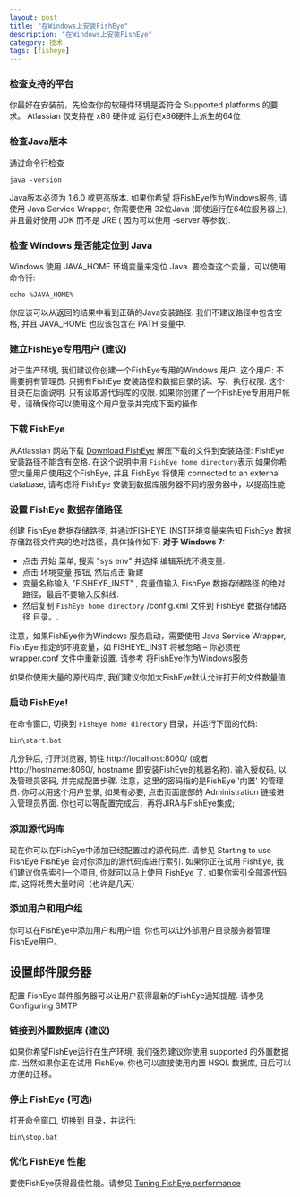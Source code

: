 ```yaml
---
layout: post
title: "在Windows上安装FishEye"
description: "在Windows上安装FishEye"
category: 技术
tags: [fisheye]
---
```


### 检查支持的平台

你最好在安装前，先检查你的软硬件环境是否符合 Supported platforms 的要求。
Atlassian 仅支持在 x86 硬件或 运行在x86硬件上派生的64位

### 检查Java版本

通过命令行检查
```
java -version
```
Java版本必须为 1.6.0 或更高版本. 如果你希望 将FishEye作为Windows服务, 请使用 Java Service Wrapper, 你需要使用 32位Java (即使运行在64位服务器上), 并且最好使用 JDK 而不是 JRE ( 因为可以使用 -server 等参数).
 
### 检查 Windows 是否能定位到 Java 
Windows 使用 JAVA_HOME 环境变量来定位 Java. 要检查这个变量，可以使用命令行:
```
echo %JAVA_HOME%
```

你应该可以从返回的结果中看到正确的Java安装路径. 我们不建议路径中包含空格, 并且 JAVA_HOME 也应该包含在 PATH 变量中.
 
### 建立FishEye专用用户 (建议)
对于生产环境, 我们建议你创建一个FishEye专用的Windows 用户. 这个用户:
不需要拥有管理员.
只拥有FishEye 安装路径和数据目录的读、写、执行权限. 这个目录在后面说明.
只有读取源代码库的权限. 
如果你创建了一个FishEye专用用户帐号，请确保你可以使用这个用户登录并完成下面的操作.

### 下载 FishEye
从Atlassian 网站下载 [Download FishEye](https://www.atlassian.com/software/fisheye/download)
解压下载的文件到安装路径:
FishEye安装路径不能含有空格. 在这个说明中用 `FishEye home directory`表示
如果你希望大量用户使用这个FishEye, 并且 FishEye 将使用 connected to an external database, 请考虑将 FishEye 安装到数据库服务器不同的服务器中，以提高性能

### 设置 FishEye 数据存储路径

创建  FishEye 数据存储路径, 并通过FISHEYE_INST环境变量来告知  FishEye 数据存储路径文件夹的绝对路径，具体操作如下:
**对于 Windows 7:**
+ 点击 开始 菜单, 搜索 "sys env" 并选择 编辑系统环境变量.
+ 点击 环境变量 按钮, 然后点击 新建  
+ 变量名称输入 "FISHEYE_INST" , 变量值输入 FishEye 数据存储路径 的绝对路径，最后不要输入反斜线.
+ 然后复制 `FishEye home directory` /config.xml 文件到 FishEye 数据存储路径 目录。.

注意，如果FishEye作为Windows 服务启动，需要使用 Java Service Wrapper, FishEye 指定的环境变量，如 FISHEYE_INST 将被忽略 – 你必须在 wrapper.conf 文件中重新设置. 请参考 将FishEye作为Windows服务
<div class="alert alert-warning">
如果你使用大量的源代码库, 我们建议你加大FishEye默认允许打开的文件数量值.
</div>

### 启动 FishEye!
在命令窗口, 切换到 `FishEye home directory` 目录，并运行下面的代码:
```
bin\start.bat
```
几分钟后, 打开浏览器, 前往 http://localhost:8060/ (或者 http://hostname:8060/, hostname 即安装FishEye的机器名称).
输入授权码, 以及管理员密码, 并完成配置步骤. 注意，这里的密码指的是FishEye '内置' 的管理员. 你可以用这个用户登录, 如果有必要, 点击页面底部的 Administration 链接进入管理员界面.
你也可以等配置完成后，再将JIRA与FishEye集成;

### 添加源代码库
现在你可以在FishEye中添加已经配置过的源代码库. 请参见 Starting to use FishEye
FishEye 会对你添加的源代码库进行索引. 如果你正在试用 FishEye, 我们建议你先索引一个项目, 你就可以马上使用 FishEye 了. 如果你索引全部源代码库, 这将耗费大量时间（也许是几天）

### 添加用户和用户组
你可以在FishEye中添加用户和用户组. 你也可以让外部用户目录服务器管理FishEye用户。

## 设置邮件服务器
配置 FishEye 邮件服务器可以让用户获得最新的FishEye通知提醒. 请参见 Configuring SMTP

### 链接到外置数据库 (建议)
如果你希望FishEye运行在生产环境, 我们强烈建议你使用 supported 的外置数据库. 
当然如果你正在试用 FishEye, 你也可以直接使用内置 HSQL 数据库, 日后可以方便的迁移。

### 停止 FishEye (可选)
打开命令窗口, 切换到 <FishEye home directory> 目录，并运行:
```
bin\stop.bat
```

### 优化 FishEye 性能
要使FishEye获得最佳性能。请参见 [Tuning FishEye performance](https://confluence.atlassian.com/fisheye/tuning-fisheye-performance-298976951.html)
 